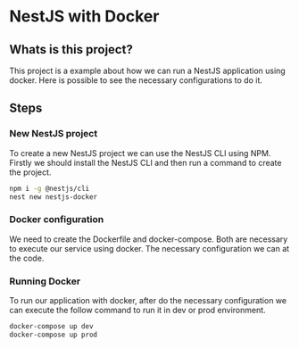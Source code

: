 # NestJS with Docker
## Whats is this project?
This project is a example about how we can run a NestJS application using docker. Here is possible to see the necessary configurations to do it.
## Steps
### New NestJS project
To create a new NestJS project we can use the NestJS CLI using NPM. Firstly we should install the NestJS CLI and then run a command to create the project.
```sh
npm i -g @nestjs/cli
nest new nestjs-docker
```
### Docker configuration
We need to create the Dockerfile and docker-compose. Both are necessary to execute our service using docker.
The necessary configuration we can at the code.

### Running Docker
To run our application with docker, after do the necessary configuration we can execute the follow command to run it in dev or prod environment.
```sh
docker-compose up dev
docker-compose up prod
```